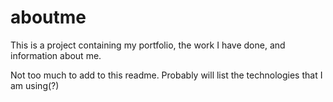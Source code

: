 # aboutme
This is a project containing my portfolio, the work I have done, and information about me.

Not too much to add to this readme. Probably will list the technologies that I am using(?)